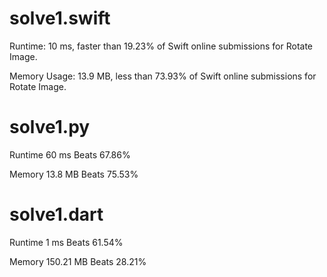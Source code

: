 # solve1.swift

Runtime: 10 ms, faster than 19.23% of Swift online submissions for Rotate Image.

Memory Usage: 13.9 MB, less than 73.93% of Swift online submissions for Rotate Image.

# solve1.py

Runtime 60 ms Beats 67.86%

Memory 13.8 MB Beats 75.53%

# solve1.dart

Runtime 1 ms Beats 61.54%

Memory 150.21 MB Beats 28.21%


